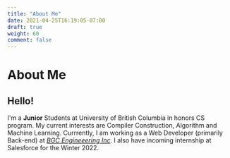 ```yaml
---
title: "About Me"
date: 2021-04-25T16:19:05-07:00
draft: true
weight: 60
comment: false
---
```



# About Me

## Hello! 

I'm a **Junior** Students at University of British Columbia in honors CS program. My current interests are Compiler Construction, Algorithm and Machine Learning. Currrently, I am working as a Web Developer (primarily Back-end) at [*BGC Engineeering Inc*](https://bgcengineering.ca/). I also have incoming internship at Salesforce for the Winter 2022.


